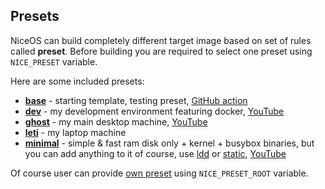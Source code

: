 ## Presets

NiceOS can build completely different target image based on set of rules called __preset__. Before building you are required to select one preset using `NICE_PRESET` variable.

Here are some included presets:
- __[base](base/)__ - starting template, testing preset, [GitHub action](https://github.com/solcloud/NiceOS/actions/workflows/test.yml)
- __[dev](dev/)__ - my development environment featuring docker, [YouTube](https://youtu.be/cPaDJTJbgwQ)
- __[ghost](ghost/)__ - my main desktop machine, [YouTube](https://youtu.be/SNuNFt7kSIE)
- __[leti](leti/)__ - my laptop machine
- __[minimal](minimal/)__ - simple & fast ram disk only + kernel + busybox binaries, but you can add anything to it of course, use [ldd](https://youtu.be/lnk98bIga7k) or [static](https://youtu.be/daz_U4etHd8), [YouTube](https://youtu.be/H09xbSGKjZw)

Of course user can provide [own preset](https://github.com/solcloud/NiceOS#users-presets) using `NICE_PRESET_ROOT` variable.

